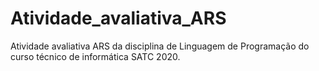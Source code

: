 # Atividade_avaliativa_ARS
 Atividade avaliativa ARS da disciplina de Linguagem de Programação do curso técnico de informática SATC 2020.
